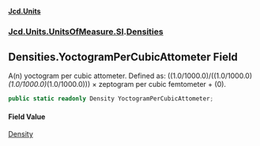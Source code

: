 #### [Jcd.Units](index.md 'index')
### [Jcd.Units.UnitsOfMeasure.SI](Jcd.Units.UnitsOfMeasure.SI.md 'Jcd.Units.UnitsOfMeasure.SI').[Densities](Densities.md 'Jcd.Units.UnitsOfMeasure.SI.Densities')

## Densities.YoctogramPerCubicAttometer Field

A(n) yoctogram per cubic attometer. Defined as: ((1.0/1000.0)/((1.0/1000.0)*(1.0/1000.0)*(1.0/1000.0))) × zeptogram per cubic femtometer + (0).

```csharp
public static readonly Density YoctogramPerCubicAttometer;
```

#### Field Value
[Density](Density.md 'Jcd.Units.UnitTypes.Density')
